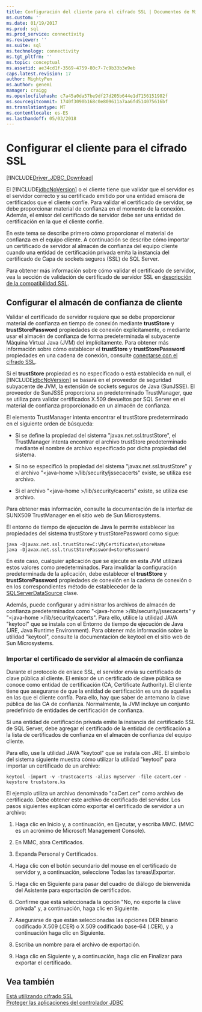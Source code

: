 ```yaml
---
title: Configuración del cliente para el cifrado SSL | Documentos de Microsoft
ms.custom: ''
ms.date: 01/19/2017
ms.prod: sql
ms.prod_service: connectivity
ms.reviewer: ''
ms.suite: sql
ms.technology: connectivity
ms.tgt_pltfrm: ''
ms.topic: conceptual
ms.assetid: ae34cd1f-3569-4759-80c7-7c9b33b3e9eb
caps.latest.revision: 17
author: MightyPen
ms.author: genemi
manager: craigg
ms.openlocfilehash: c7a45a0da57be9df27d205b644e1d7156151982f
ms.sourcegitcommit: 1740f3090b168c0e809611a7aa6fd514075616bf
ms.translationtype: MT
ms.contentlocale: es-ES
ms.lasthandoff: 05/03/2018
---
```

# <a name="configuring-the-client-for-ssl-encryption"></a>Configurar el cliente para el cifrado SSL
[!INCLUDE[Driver_JDBC_Download](../../includes/driver_jdbc_download.md)]

  El [!INCLUDE[jdbcNoVersion](../../includes/jdbcnoversion_md.md)] o el cliente tiene que validar que el servidor es el servidor correcto y su certificado emitido por una entidad emisora de certificados que el cliente confíe. Para validar el certificado de servidor, se debe proporcionar material de confianza en el momento de la conexión. Además, el emisor del certificado de servidor debe ser una entidad de certificación en la que el cliente confíe.  
  
 En este tema se describe primero cómo proporcionar el material de confianza en el equipo cliente. A continuación se describe cómo importar un certificado de servidor al almacén de confianza del equipo cliente cuando una entidad de certificación privada emita la instancia del certificado de Capa de sockets seguros (SSL) de SQL Server.  
  
 Para obtener más información sobre cómo validar el certificado de servidor, vea la sección de validación de certificado de servidor SSL en [descripción de la compatibilidad SSL](../../connect/jdbc/understanding-ssl-support.md).  
  
## <a name="configuring-the-client-trust-store"></a>Configurar el almacén de confianza de cliente  
 Validar el certificado de servidor requiere que se debe proporcionar material de confianza en tiempo de conexión mediante **trustStore** y **trustStorePassword** propiedades de conexión explícitamente, o mediante usar el almacén de confianza de forma predeterminada el subyacente Máquina Virtual Java (JVM) del implícitamente. Para obtener más información sobre cómo establecer el **trustStore** y **trustStorePassword** propiedades en una cadena de conexión, consulte [conectarse con el cifrado SSL](../../connect/jdbc/connecting-with-ssl-encryption.md).  
  
 Si el **trustStore** propiedad es no especificado o está establecida en null, el [!INCLUDE[jdbcNoVersion](../../includes/jdbcnoversion_md.md)] se basará en el proveedor de seguridad subyacente de JVM, la extensión de sockets seguros de Java (SunJSSE). El proveedor de SunJSSE proporciona un predeterminado TrustManager, que se utiliza para validar certificados X.509 devueltos por SQL Server en el material de confianza proporcionado en un almacén de confianza.  
  
 El elemento TrustManager intenta encontrar el trustStore predeterminado en el siguiente orden de búsqueda:  
  
-   Si se define la propiedad del sistema "javax.net.ssl.trustStore", el TrustManager intenta encontrar el archivo trustStore predeterminado mediante el nombre de archivo especificado por dicha propiedad del sistema.  
  
-   Si no se especificó la propiedad del sistema "javax.net.ssl.trustStore" y el archivo "\<java-home >/lib/security/jssecacerts" existe, se utiliza ese archivo.  
  
-   Si el archivo "\<java-home >/lib/security/cacerts" existe, se utiliza ese archivo.  
  
 Para obtener más información, consulte la documentación de la interfaz de SUNX509 TrustManager en el sitio web de Sun Microsystems.  
  
 El entorno de tiempo de ejecución de Java le permite establecer las propiedades del sistema trustStore y trustStorePassword como sigue:  
  
```  
java -Djavax.net.ssl.trustStore=C:\MyCertificates\storeName  
java -Djavax.net.ssl.trustStorePassword=storePassword  
```  
  
 En este caso, cualquier aplicación que se ejecute en esta JVM utilizará estos valores como predeterminados. Para invalidar la configuración predeterminada de la aplicación, debe establecer el **trustStore** y **trustStorePassword** propiedades de conexión en la cadena de conexión o en los correspondientes método de establecedor de la [SQLServerDataSource](../../connect/jdbc/reference/sqlserverdatasource-class.md) clase.  
  
 Además, puede configurar y administrar los archivos de almacén de confianza predeterminados como "\<java-home >/lib/security/jssecacerts" y "\<java-home >/lib/security/cacerts". Para ello, utilice la utilidad JAVA "keytool" que se instala con el Entorno de tiempo de ejecución de Java (JRE, Java Runtime Environment). Para obtener más información sobre la utilidad "keytool", consulte la documentación de keytool en el sitio web de Sun Microsystems.  
  
### <a name="importing-the-server-certificate-to-trust-store"></a>Importar el certificado de servidor al almacén de confianza  
 Durante el protocolo de enlace SSL, el servidor envía su certificado de clave pública al cliente. El emisor de un certificado de clave pública se conoce como entidad de certificación (CA, Certificate Authority). El cliente tiene que asegurarse de que la entidad de certificación es una de aquellas en las que el cliente confía. Para ello, hay que saber de antemano la clave pública de las CA de confianza. Normalmente, la JVM incluye un conjunto predefinido de entidades de certificación de confianza.  
  
 Si una entidad de certificación privada emite la instancia del certificado SSL de SQL Server, debe agregar el certificado de la entidad de certificación a la lista de certificados de confianza en el almacén de confianza del equipo cliente.  
  
 Para ello, use la utilidad JAVA "keytool" que se instala con JRE. El símbolo del sistema siguiente muestra cómo utilizar la utilidad "keytool" para importar un certificado de un archivo:  
  
```  
keytool -import -v -trustcacerts -alias myServer -file caCert.cer -keystore truststore.ks  
```  
  
 El ejemplo utiliza un archivo denominado "caCert.cer" como archivo de certificado. Debe obtener este archivo de certificado del servidor. Los pasos siguientes explican cómo exportar el certificado de servidor a un archivo:  
  
1.  Haga clic en Inicio y, a continuación, en Ejecutar, y escriba MMC. (MMC es un acrónimo de Microsoft Management Console).  
  
2.  En MMC, abra Certificados.  
  
3.  Expanda Personal y Certificados.  
  
4.  Haga clic con el botón secundario del mouse en el certificado de servidor y, a continuación, seleccione Todas las tareas\Exportar.  
  
5.  Haga clic en Siguiente para pasar del cuadro de diálogo de bienvenida del Asistente para exportación de certificados.  
  
6.  Confirme que está seleccionada la opción "No, no exporte la clave privada" y, a continuación, haga clic en Siguiente.  
  
7.  Asegurarse de que están seleccionadas las opciones DER binario codificado X.509 (.CER) o X.509 codificado base-64 (.CER), y a continuación haga clic en Siguiente.  
  
8.  Escriba un nombre para el archivo de exportación.  
  
9. Haga clic en Siguiente y, a continuación, haga clic en Finalizar para exportar el certificado.  
  
## <a name="see-also"></a>Vea también  
 [Está utilizando cifrado SSL](../../connect/jdbc/using-ssl-encryption.md)   
 [Proteger las aplicaciones del controlador JDBC](../../connect/jdbc/securing-jdbc-driver-applications.md)  
  
  
